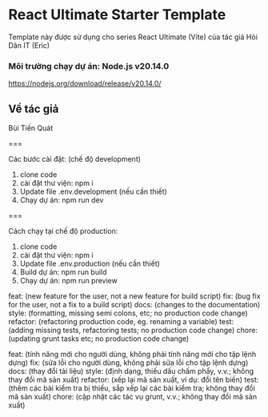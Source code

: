 # React Ultimate Starter Template
Template này được sử dụng cho series React Ultimate (Vite) của tác giả Hỏi Dân IT (Eric)

### Môi trường chạy dự án: Node.js v20.14.0
https://nodejs.org/download/release/v20.14.0/

## Về tác giả
Bùi Tiến Quát

===

Các bước cài đặt: (chế độ development)
1. clone code
2. cài đặt thư viện: npm i
3. Update file .env.development (nếu cần thiết)
4. Chạy dự án: npm run dev

===

Cách chạy tại chế độ production:
1. clone code
2. cài đặt thư viện: npm i
3. Update file .env.production (nếu cần thiết)
4. Build dự án: npm run build
5. Chạy dự án: npm run preview



feat: (new feature for the user, not a new feature for build script)
fix: (bug fix for the user, not a fix to a build script)
docs: (changes to the documentation)
style: (formatting, missing semi colons, etc; no production code change)
refactor: (refactoring production code, eg. renaming a variable)
test: (adding missing tests, refactoring tests; no production code change)
chore: (updating grunt tasks etc; no production code change)

feat: (tính năng mới cho người dùng, không phải tính năng mới cho tập lệnh dựng)
fix: (sửa lỗi cho người dùng, không phải sửa lỗi cho tập lệnh dựng)
docs: (thay đổi tài liệu)
style: (định dạng, thiếu dấu chấm phẩy, v.v.; không thay đổi mã sản xuất)
refactor: (xếp lại mã sản xuất, ví dụ: đổi tên biến)
test: (thêm các bài kiểm tra bị thiếu, sắp xếp lại các bài kiểm tra; không thay đổi mã sản xuất)
chore: (cập nhật các tác vụ grunt, v.v.; không thay đổi mã sản xuất)